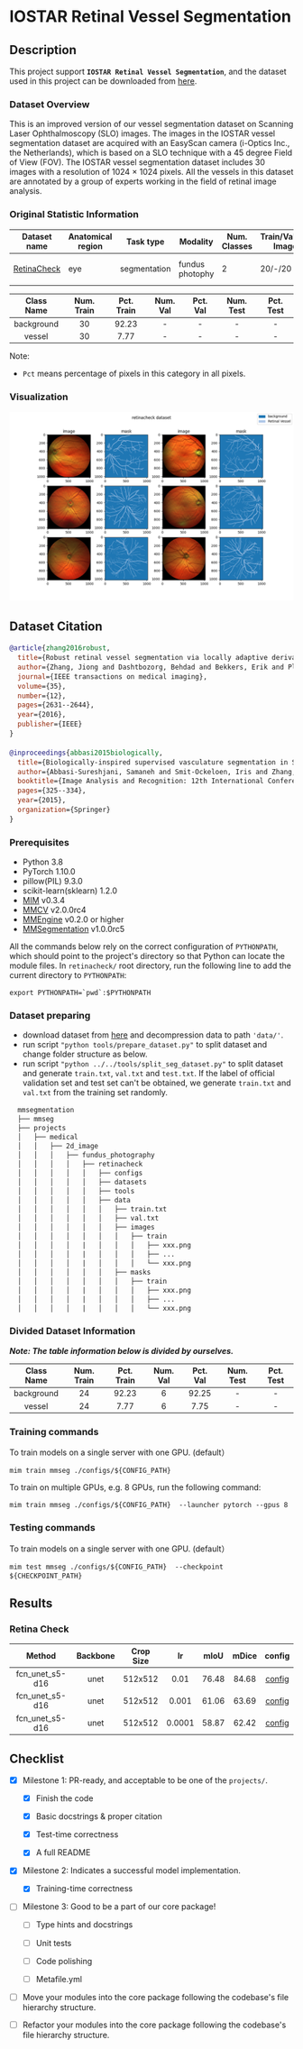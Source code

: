 # IOSTAR Retinal Vessel Segmentation

## Description

This project support **`IOSTAR Retinal Vessel Segmentation`**, and the dataset used in this project can be downloaded from [here](http://www.retinacheck.org/download-iostar-retinal-vessel-segmentation-dataset).

### Dataset Overview

This is an improved version of our vessel segmentation dataset on Scanning Laser Ophthalmoscopy (SLO) images. The images in the IOSTAR vessel segmentation dataset are acquired with an EasyScan camera (i-Optics Inc., the Netherlands), which is based on a SLO technique with a 45 degree Field of View (FOV).  The IOSTAR vessel segmentation dataset includes 30 images with a resolution of 1024 × 1024 pixels. All the vessels in this dataset are annotated by a group of experts working in the field of retinal image analysis.

### Original Statistic Information

| Dataset name | Anatomical region | Task type | Modality | Num. Classes | Train/Val/Test Images | Train/Val/Test Labeled |  Release Date | License |
| - | - | - | - | - | - | - | - | - |
| [RetinaCheck](http://www.retinacheck.org/download-iostar-retinal-vessel-segmentation-dataset) | eye | segmentation | fundus photophy | 2 | 20/-/20 | yes/-/- | 2015 | [CC-BY-NC 4.0](https://creativecommons.org/licenses/by-sa/4.0/) |

| Class Name | Num. Train | Pct. Train | Num. Val | Pct. Val | Num. Test | Pct. Test |
| :--------: | :--------: | :--------: | :------: | :------: | :-------: | :-------: |
| background |     30     |   92.23    |    -     |    -     |     -     |     -     |
|   vessel   |     30     |    7.77    |    -     |    -     |     -     |     -     |

Note:

- `Pct` means percentage of pixels in this category in all pixels.

### Visualization

![bac](https://raw.githubusercontent.com/uni-medical/medical-datasets-visualization/main/2d/semantic_seg/fundus_photography/retinacheck/retinacheck_dataset.png)

## Dataset Citation
```bibtex
@article{zhang2016robust,
  title={Robust retinal vessel segmentation via locally adaptive derivative frames in orientation scores},
  author={Zhang, Jiong and Dashtbozorg, Behdad and Bekkers, Erik and Pluim, Josien PW and Duits, Remco and ter Haar Romeny, Bart M},
  journal={IEEE transactions on medical imaging},
  volume={35},
  number={12},
  pages={2631--2644},
  year={2016},
  publisher={IEEE}
}

@inproceedings{abbasi2015biologically,
  title={Biologically-inspired supervised vasculature segmentation in SLO retinal fundus images},
  author={Abbasi-Sureshjani, Samaneh and Smit-Ockeloen, Iris and Zhang, Jiong and Ter Haar Romeny, Bart},
  booktitle={Image Analysis and Recognition: 12th International Conference, ICIAR 2015, Niagara Falls, ON, Canada, July 22-24, 2015, Proceedings 12},
  pages={325--334},
  year={2015},
  organization={Springer}
}
```

### Prerequisites

- Python 3.8
- PyTorch 1.10.0
- pillow(PIL) 9.3.0
- scikit-learn(sklearn) 1.2.0
- [MIM](https://github.com/open-mmlab/mim) v0.3.4
- [MMCV](https://github.com/open-mmlab/mmcv) v2.0.0rc4
- [MMEngine](https://github.com/open-mmlab/mmengine) v0.2.0 or higher
- [MMSegmentation](https://github.com/open-mmlab/mmsegmentation) v1.0.0rc5

All the commands below rely on the correct configuration of `PYTHONPATH`, which should point to the project's directory so that Python can locate the module files. In `retinacheck/` root directory, run the following line to add the current directory to `PYTHONPATH`:

```shell
export PYTHONPATH=`pwd`:$PYTHONPATH
```

### Dataset preparing

- download dataset from [here](http://www.retinacheck.org/download-iostar-retinal-vessel-segmentation-dataset) and decompression data to path `'data/'`.
- run script `"python tools/prepare_dataset.py"` to split dataset and change folder structure as below.
- run script `"python ../../tools/split_seg_dataset.py"` to split dataset and generate `train.txt`, `val.txt` and `test.txt`. If the label of official validation set and test set can't be obtained, we generate `train.txt` and `val.txt` from the training set randomly.

```none
  mmsegmentation
  ├── mmseg
  ├── projects
  │   ├── medical
  │   │   ├── 2d_image
  │   │   │   ├── fundus_photography
  │   │   │   │   ├── retinacheck
  │   │   │   │   │   ├── configs
  │   │   │   │   │   ├── datasets
  │   │   │   │   │   ├── tools
  │   │   │   │   │   ├── data
  │   │   │   │   │   │   ├── train.txt
  │   │   │   │   │   │   ├── val.txt
  │   │   │   │   │   │   ├── images
  │   │   │   │   │   │   │   ├── train
  │   │   │   │   |   │   │   │   ├── xxx.png
  │   │   │   │   |   │   │   │   ├── ...
  │   │   │   │   |   │   │   │   └── xxx.png
  │   │   │   │   │   │   ├── masks
  │   │   │   │   │   │   │   ├── train
  │   │   │   │   |   │   │   │   ├── xxx.png
  │   │   │   │   |   │   │   │   ├── ...
  │   │   │   │   |   │   │   │   └── xxx.png
```

### Divided Dataset Information

***Note: The table information below is divided by ourselves.***

| Class Name | Num. Train | Pct. Train | Num. Val | Pct. Val | Num. Test | Pct. Test |
| :--------: | :--------: | :--------: | :------: | :------: | :-------: | :-------: |
| background |     24     |   92.23    |    6     |  92.25   |     -     |     -     |
|   vessel   |     24     |    7.77    |    6     |   7.75   |     -     |     -     |

### Training commands

To train models on a single server with one GPU. (default）

```shell
mim train mmseg ./configs/${CONFIG_PATH}
```

To train on multiple GPUs, e.g. 8 GPUs, run the following command:

```shell
mim train mmseg ./configs/${CONFIG_PATH}  --launcher pytorch --gpus 8
```

### Testing commands

To train models on a single server with one GPU. (default）

```shell
mim test mmseg ./configs/${CONFIG_PATH}  --checkpoint ${CHECKPOINT_PATH}
```

<!-- List the results as usually done in other model's README. [Example](https://github.com/open-mmlab/mmsegmentation/tree/dev-1.x/configs/fcn#results-and-models)

You should claim whether this is based on the pre-trained weights, which are converted from the official release; or it's a reproduced result obtained from retraining the model in this project. -->

## Results

### Retina Check

|     Method      | Backbone | Crop Size |   lr   | mIoU  | mDice |                                                                                        config                                                                                         |
| :-------------: | :------: | :-------: | :----: | :---: | :---: | :-----------------------------------------------------------------------------------------------------------------------------------------------------------------------------------: |
| fcn_unet_s5-d16 |   unet   |  512x512  |  0.01  | 76.48 | 84.68 |  [config](https://github.com/open-mmlab/mmsegmentation/tree/dev-1.x/projects/medical/2d_image/fundus_photography/configs/fcn-unet-s5-d16_unet_1xb16-0.01-20k_retinacheck-512x512.py)  |
| fcn_unet_s5-d16 |   unet   |  512x512  | 0.001  | 61.06 | 63.69 | [config](https://github.com/open-mmlab/mmsegmentation/tree/dev-1.x/projects/medical/2d_image/fundus_photography/configs/fcn-unet-s5-d16_unet_1xb16-0.001-20k_retinacheck-512x512.py)  |
| fcn_unet_s5-d16 |   unet   |  512x512  | 0.0001 | 58.87 | 62.42 | [config](https://github.com/open-mmlab/mmsegmentation/tree/dev-1.x/projects/medical/2d_image/fundus_photography/configs/fcn-unet-s5-d16_unet_1xb16-0.0001-20k_retinacheck-512x512.py) |

## Checklist

- [x] Milestone 1: PR-ready, and acceptable to be one of the `projects/`.

  - [x] Finish the code

  - [x] Basic docstrings & proper citation

  - [x] Test-time correctness

  - [x] A full README

- [x] Milestone 2: Indicates a successful model implementation.

  - [x] Training-time correctness

- [ ] Milestone 3: Good to be a part of our core package!

  - [ ] Type hints and docstrings

  - [ ] Unit tests

  - [ ] Code polishing

  - [ ] Metafile.yml

- [ ] Move your modules into the core package following the codebase's file hierarchy structure.

- [ ] Refactor your modules into the core package following the codebase's file hierarchy structure.
